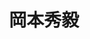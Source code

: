---
title: "岡本秀毅"
draft: false

# Job rank 職階
rank: "准教授" # 教授 | 准教授 | 助教 | ...

# Laboratory group
la_group: "反応化学" # 分子化学 | 物質化学 | 反応化学 | 界面化学

# Laboratory
laboratory:
  id: synth
  name: 反応有機化学研究室


# ページ上部の背景画像。
# 独自で設定する場合は、exampleSite/images/faculty フォルダーに写真ファイルを入れ、
# 以下にそのパスを指定して下さい。横1000ピクセル程度の解像度を推奨。
# 例: bg_image: "images/faculty/koga_banner.jpg"
bg_image: "images/banner/bg1.jpg"

# 100文字程度の説明文。ページ上部に表示されます。
description : "機能性発光色素の合成と評価・光反応による多環芳香族化合物の合成と物性評価"

# portrait写真。横400ピクセル程度の解像度を推奨。
image: "images/faculty/okamoto.jpg"

# 研究分野。3つ以上増やしても構いません。
interest: ["蛍光", "多環芳香族化合物", "有機光化学"]

# 業績。Reserchmapや科研費情報なども適宜追加して下さい。
# 業績が[]となっている人は、他の方のachievements欄を参考に記入して下さい。
achievements:
- icon: ti-id-badge
  link: https://researcherid.com/rid/C-3276-2015
  name: ResearcherID C-3276-2015
- icon: ti-id-badge
  link: 'https://orcid.org/0000-0002-8742-4089 '
  name: 'ORCID 0000-0002-8742-4089 '


# 連絡先。SNSも追加できます。
contact:
- icon: ti-email
  link: mailto:hokamoto@okayama-u.ac.jp
  name: hokamoto@okayama-u.ac.jp
- icon: ti-mobile
  link: tel:086-251-7840
  name: 086-251-7840


- name : "反応有機化学研究室"
  icon : "ti-world" # icon pack : https://themify.me/themify-icons
  link : "None"

- name : "700-8530 岡山県岡山市津島中3－1－1 理学部1号館B133"
  icon : "ti-location-pin" # icon pack : https://themify.me/themify-icons
  link : "#"

# type
type: "faculty"

# 下の"---"以下に、個人の紹介文をMarkdown書式で書きこんで下さい。
---